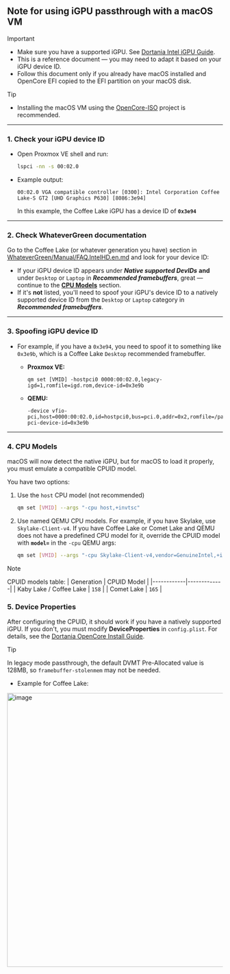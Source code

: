## Note for using iGPU passthrough with a macOS VM
> [!Important]
> * Make sure you have a supported iGPU. See [Dortania Intel iGPU Guide](https://dortania.github.io/GPU-Buyers-Guide/modern-gpus/intel-gpu.html).  
> * This is a reference document — you may need to adapt it based on your iGPU device ID.
> * Follow this document only if you already have macOS installed and OpenCore EFI copied to the EFI partition on your macOS disk.

> [!Tip]
> * Installing the macOS VM using the [OpenCore-ISO](https://github.com/LongQT-sea/OpenCore-ISO) project is recommended.

---

### 1. Check your iGPU device ID
- Open Proxmox VE shell and run:
   ```bash
   lspci -nn -s 00:02.0
   ````

- Example output:
   ```
   00:02.0 VGA compatible controller [0300]: Intel Corporation Coffee Lake-S GT2 [UHD Graphics P630] [8086:3e94]
   ```
   In this example, the Coffee Lake iGPU has a device ID of **`0x3e94`**

---

### 2. Check WhateverGreen documentation
Go to the Coffee Lake (or whatever generation you have) section in [WhateverGreen/Manual/FAQ.IntelHD.en.md](https://github.com/acidanthera/WhateverGreen/blob/master/Manual/FAQ.IntelHD.en.md) and look for your device ID:

* If your iGPU device ID appears under ***Native supported DevIDs*** **and** under `Desktop` or `Laptop` in ***Recommended framebuffers***, great — continue to the [**CPU Models**](#4-cpu-models) section.
* If it's **not** listed, you'll need to spoof your iGPU's device ID to a natively supported device ID from the `Desktop` or `Laptop` category in ***Recommended framebuffers***.

---

### 3. Spoofing iGPU device ID
* For example, if you have a `0x3e94`, you need to spoof it to something like `0x3e9b`, which is a Coffee Lake `Desktop` recommended framebuffer.
  - **Proxmox VE:**
     ```
     qm set [VMID] -hostpci0 0000:00:02.0,legacy-igd=1,romfile=igd.rom,device-id=0x3e9b
     ```

  - **QEMU:**
     ```
     -device vfio-pci,host=0000:00:02.0,id=hostpci0,bus=pci.0,addr=0x2,romfile=/path/to/rom/file,x-pci-device-id=0x3e9b
     ```

---

### 4. CPU Models
macOS will now detect the native iGPU, but for macOS to load it properly, you must emulate a compatible CPUID model.

You have two options:

1. Use the `host` CPU model (not recommended)
   ```bash
   qm set [VMID] --args "-cpu host,+invtsc"
   ```

2. Use named QEMU CPU models. For example, if you have Skylake, use `Skylake-Client-v4`. If you have Coffee Lake or Comet Lake and QEMU does not have a predefined CPU model for it, override the CPUID model with **`model=`** in the `-cpu` QEMU args:
   ```bash
   qm set [VMID] --args "-cpu Skylake-Client-v4,vendor=GenuineIntel,+invtsc,model=158"
   ```

> [!Note]
> CPUID models table:
> | Generation | CPUID Model |
> |------------|-------------|
> | Kaby Lake / Coffee Lake | `158` |
> | Comet Lake | `165` |

### 5. Device Properties
After configuring the CPUID, it should work if you have a natively supported iGPU. If you don't, you must modify **DeviceProperties** in `config.plist`. For details, see the [Dortania OpenCore Install Guide](https://dortania.github.io/OpenCore-Install-Guide/config.plist/).
> [!Tip]
> In legacy mode passthrough, the default DVMT Pre-Allocated value is 128MB, so `framebuffer-stolenmem` may not be needed.
- Example for Coffee Lake:
<img width="1191" height="639" alt="image" src="https://github.com/user-attachments/assets/e555da65-c3b3-45c4-bc10-1fd35172a956" />
